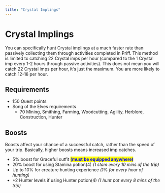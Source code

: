 ```yaml
---
title: "Crystal Implings"
---
```


# Crystal Implings

You can specifically hunt Crystal implings at a much faster rate than passively collecting them through activities completed in Priff. This method is limited to catching 22 Crystal imps per hour (compared to the 1 Crystal imp every 1-2 hours through passive activities). This does not mean you will catch 22 Crystal imps per hour, it's just the maximum. You are more likely to catch 12-18 per hour.

## Requirements

- 150 Quest points
- Song of the Elves requirements
  - 70 Mining, Smithing, Farming, Woodcutting, Agility, Herblore, Construction, Hunter

## Boosts

Boosts affect your chance of a successful catch, rather than the speed of your trip. Basically, higher boosts means increased imp catches.

- 5% boost for Graceful outfit <mark style="color:blue;">**(must be equipped anywhere)**</mark>
- 20% boost for using Stamina potion(4) _(1 stam every 10 mins of the trip)_
- Up to 10% for creature hunting experience _(1% for every hour of hunting)_
- \+2 Hunter levels if using Hunter potion(4) _(1 hunt pot every 8 mins of the trip)_
